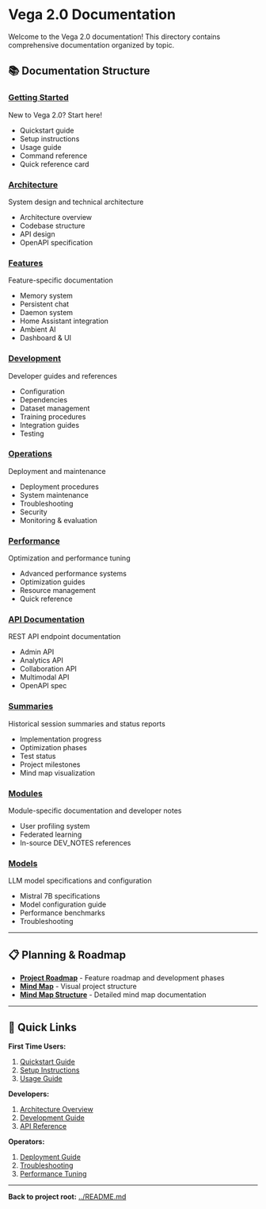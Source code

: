 # Vega 2.0 Documentation

Welcome to the Vega 2.0 documentation! This directory contains comprehensive documentation organized by topic.

## 📚 Documentation Structure

### [Getting Started](getting-started/)

New to Vega 2.0? Start here!

- Quickstart guide
- Setup instructions
- Usage guide
- Command reference
- Quick reference card

### [Architecture](architecture/)

System design and technical architecture

- Architecture overview
- Codebase structure
- API design
- OpenAPI specification

### [Features](features/)

Feature-specific documentation

- Memory system
- Persistent chat
- Daemon system
- Home Assistant integration
- Ambient AI
- Dashboard & UI

### [Development](development/)

Developer guides and references

- Configuration
- Dependencies
- Dataset management
- Training procedures
- Integration guides
- Testing

### [Operations](operations/)

Deployment and maintenance

- Deployment procedures
- System maintenance
- Troubleshooting
- Security
- Monitoring & evaluation

### [Performance](performance/)

Optimization and performance tuning

- Advanced performance systems
- Optimization guides
- Resource management
- Quick reference

### [API Documentation](api/)

REST API endpoint documentation

- Admin API
- Analytics API
- Collaboration API
- Multimodal API
- OpenAPI spec

### [Summaries](summaries/)

Historical session summaries and status reports

- Implementation progress
- Optimization phases
- Test status
- Project milestones
- Mind map visualization

### [Modules](modules/)

Module-specific documentation and developer notes

- User profiling system
- Federated learning
- In-source DEV_NOTES references

### [Models](models/)

LLM model specifications and configuration

- Mistral 7B specifications
- Model configuration guide
- Performance benchmarks
- Troubleshooting

---

## 📋 Planning & Roadmap

- **[Project Roadmap](roadmap.md)** - Feature roadmap and development phases
- **[Mind Map](roadmap-mindmap.md)** - Visual project structure
- **[Mind Map Structure](summaries/MINDMAP_STRUCTURE.md)** - Detailed mind map documentation

---

## 🚀 Quick Links

**First Time Users:**

1. [Quickstart Guide](getting-started/QUICKSTART.md)
2. [Setup Instructions](getting-started/SETUP.md)
3. [Usage Guide](getting-started/USAGE.md)

**Developers:**

1. [Architecture Overview](architecture/ARCHITECTURE.md)
2. [Development Guide](development/)
3. [API Reference](api/)

**Operators:**

1. [Deployment Guide](operations/DEPLOYMENT.md)
2. [Troubleshooting](operations/TROUBLESHOOTING.md)
3. [Performance Tuning](performance/)

---

**Back to project root:** [../README.md](../README.md)

